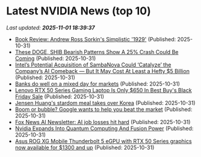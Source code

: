 # Latest NVIDIA News (top 10)
_Last updated: **2025-11-01 18:39:37**_

- [Book Review: Andrew Ross Sorkin's Simplistic '1929'](https://www.realclearmarkets.com/articles/2025/10/31/book_review_andrew_ross_sorkins_1929_1144507.html) (Published: 2025-10-31)
- [These DOGE, SHIB Bearish Patterns Show A 25% Crash Could Be Coming](https://finance.yahoo.com/news/doge-shib-bearish-patterns-show-183111887.html) (Published: 2025-10-31)
- [Intel’s Potential Acquisition of SambaNova Could ‘Catalyze’ the Company’s AI Comeback — But It May Cost At Least a Hefty $5 Billion](https://wccftech.com/intel-potential-acquisition-of-sambanova-could-catalyze-the-ai-comeback/) (Published: 2025-10-31)
- [Banks do well on a mixed day for markets](https://www.irishtimes.com/business/markets/2025/10/31/banks-do-well-on-a-mixed-day-for-markets/) (Published: 2025-10-31)
- [Lenovo RTX 50 Series Gaming Laptop Is Only $650 In Best Buy's Black Friday Sale](https://www.gamespot.com/articles/lenovo-loq-gaming-laptop-best-buy-black-friday-2025-doorbuster-deal/1100-6535852/) (Published: 2025-10-31)
- [Jensen Huang's stardom meal takes over Korea](https://biztoc.com/x/58ba88e8fb825ff7) (Published: 2025-10-31)
- [Boom or bubble? Google wants to help you beat the market](https://www.androidauthority.com/google-finance-earnings-feature-3612127/) (Published: 2025-10-31)
- [Fox News AI Newsletter: AI job losses hit hard](https://www.foxnews.com/tech/ai-newsletter-ai-job-losses-hit-hard) (Published: 2025-10-31)
- [Nvidia Expands Into Quantum Computing And Fusion Power](https://www.forbes.com/sites/the-prototype/2025/10/31/nvidia-expands-into-quantum-computing-and-fusion-power/) (Published: 2025-10-31)
- [Asus ROG XG Mobile Thunderbolt 5 eGPU with RTX 50 Series graphics now available for $1300 and up](https://liliputing.com/asus-rog-xg-mobile-thunderbolt-5-egpu-with-rtx-50-series-graphics-now-available-for-1300-and-up/) (Published: 2025-10-31)
